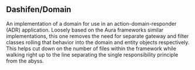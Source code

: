 ## Dashifen/Domain

An implementation of a domain for use in an action-domain-responder (ADR) application.  Loosely based on the Aura frameworks similar implementations, this one removes the need for separate gateway and filter classes rolling that behavior into the domain and entity objects respectively.  This helps cut down on the number of files within the framework while walking right up to the line separating the single responsibility principle from the abyss.

